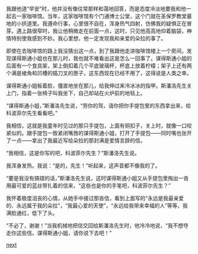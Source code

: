 
我跟他道“早安”时，他并没有像往常那样和蔼地回答，而是态度冷淡地要我和他一起去一家咖啡馆。当年，这家咖啡馆有个门通博士公堂，这个门就在圣保罗教堂墓地的小拱道里。我遵命行事，心里很不自在，浑身热气四射，仿佛我的疑惧正在冒芽。遇上路很窄时，我让他稍微走在前面一点，这时，只见他高高地仰着脑袋，神情特别使我感到不妙。我心里想，他一定发现我和亲爱的朵拉的事了。

即使在去咖啡馆的路上我没猜出这一点，到了我跟他走进咖啡馆楼上一个房间，发现谋得斯通小姐也在那儿时，我也就不难看出这是怎么一回事了。谋得斯通小姐的后面有一个食具架，架上倒扣着几个平底玻璃杯，杯底上放着柠檬；架子上还有两个满是棱角和凹槽的插刀叉的匣子，这东西现在已经不用了，这得说是人类之幸。

谋得斯通小姐板着脸，僵直地坐在那儿，给我伸过来冷冰冰的指甲。斯潘洛先生关上门，指着一张椅子叫我坐下，自己却站在火炉前的地毯上。

“谋得斯通小姐，”斯潘洛先生说，“劳你的驾，请你把你手提包里的东西拿出来，给科波菲尔先生看看吧。”

我相信，这就是我童年时见过的那只手提包，上面有铜扣子，关上时，就像一口咬紧似的。跟手提包一致紧闭嘴唇的谋得斯通小姐，打开了手提包——同时嘴也张开了一点——拿出了我最近写给朵拉的那封满是爱情言辞的信。

“我相信，这是你写的吧，科波菲尔先生？”斯潘洛先生说。

我浑身发热。我说：“是的，先生！”听起来，这声音都不像我的了。

“要是我没有搞错的话，”斯潘洛先生说，这时谋得斯通小姐又从手提包里掏出一沓用最可爱的蓝丝带扎着的信来，“这些也是你的手笔吧，科波菲尔先生？”

我怀着极度沮丧的心情，从她手中接过那沓信，看到上面写的“永远是我最亲爱的、永远属于我的朵拉”，“我最心爱的天使”，“永远给我带来幸福的人”等等，我满脸通红，低下了头。

“不必了，谢谢！”当我机械地把信交回给斯潘洛先生时，他冷冷地说，“我不想夺走你这些信。谋得斯通小姐，请你说下去吧！”

[next](page483.md)